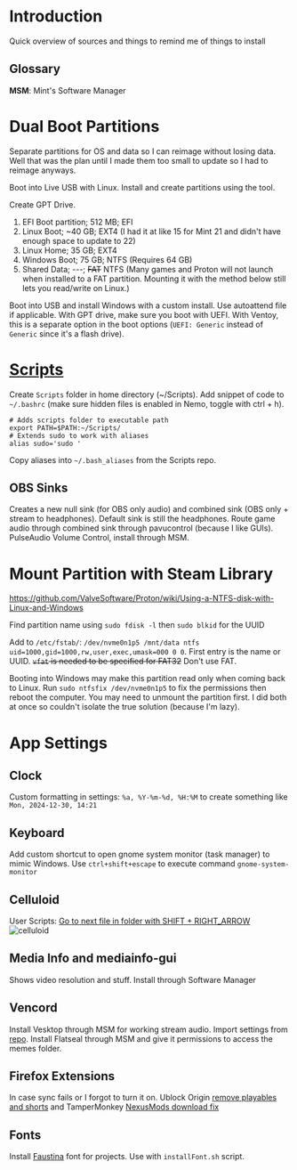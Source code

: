 # Introduction
Quick overview of sources and things to remind me of things to install

## Glossary
**MSM**: Mint's Software Manager

# Dual Boot Partitions
Separate partitions for OS and data so I can reimage without losing data. Well that was the plan until I made them too small to update so I had to reimage anyways.

Boot into Live USB with Linux. Install and create partitions using the tool.

Create GPT Drive.

1. EFI Boot partition; 512 MB; EFI
2. Linux Boot; ~40 GB; EXT4          (I had it at like 15 for Mint 21 and didn't have enough space to update to 22)
3. Linux Home; 35 GB; EXT4
4. Windows Boot; 75 GB; NTFS          (Requires 64 GB)
5. Shared Data; ---; ~~FAT~~ NTFS     (Many games and Proton will not launch when installed to a FAT partition. Mounting it with the method below still lets you read/write on Linux.)

Boot into USB and install Windows with a custom install. Use autoattend file if applicable. With GPT drive, make sure you boot with UEFI. With Ventoy, this is a separate option in the boot options (`UEFI: Generic` instead of `Generic` since it's a flash drive).

# [Scripts](https://github.com/Backup158/BashScripts)
Create `Scripts` folder in home directory (~/Scripts). Add snippet of code to `~/.bashrc` (make sure hidden files is enabled in Nemo, toggle with ctrl + h).
```
# Adds scripts folder to executable path
export PATH=$PATH:~/Scripts/
# Extends sudo to work with aliases
alias sudo='sudo '
```
Copy aliases into `~/.bash_aliases` from the Scripts repo.

## OBS Sinks
Creates a new null sink (for OBS only audio) and combined sink (OBS only + stream to headphones). Default sink is still the headphones. Route game audio through combined sink through pavucontrol (because I like GUIs). PulseAudio Volume Control, install through MSM. 

# Mount Partition with Steam Library
https://github.com/ValveSoftware/Proton/wiki/Using-a-NTFS-disk-with-Linux-and-Windows

Find partition name using `sudo fdisk -l` then `sudo blkid` for the UUID

Add to `/etc/fstab/`:        `/dev/nvme0n1p5 /mnt/data ntfs uid=1000,gid=1000,rw,user,exec,umask=000 0 0`. First entry is the name or UUID. ~~`vfat` is needed to be specified for FAT32~~ Don't use FAT.

Booting into Windows may make this partition read only when coming back to Linux. Run `sudo ntfsfix /dev/nvme0n1p5` to fix the permissions then reboot the computer. You may need to unmount the partition first. I did both at once so couldn't isolate the true solution (because I'm lazy).

# App Settings
## Clock
Custom formatting in settings: `%a, %Y-%m-%d, %H:%M` to create something like `Mon, 2024-12-30, 14:21`
## Keyboard
Add custom shortcut to open gnome system monitor (task manager) to mimic Windows. Use `ctrl+shift+escape` to execute command `gnome-system-monitor`
## Celluloid
User Scripts: [Go to next file in folder with SHIFT + RIGHT_ARROW](https://github.com/jonniek/mpv-nextfile)
![celluloid](https://github.com/user-attachments/assets/2596439d-d5fc-4b2b-adc2-17e64496f75b)
## Media Info and mediainfo-gui
Shows video resolution and stuff. Install through Software Manager
## Vencord
Install Vesktop through MSM for working stream audio. Import settings from [repo](https://github.com/Backup158/VencordTheme/tree/main). Install Flatseal through MSM and give it permissions to access the memes folder.
## Firefox Extensions
In case sync fails or I forgot to turn it on. Ublock Origin [remove playables and shorts](https://github.com/gluester/ublock-hide-yt-shorts-and-playables-and-other-garbage) and TamperMonkey [NexusMods download fix](https://github.com/randomtdev/nexusmods_downloadfix/)
## Fonts
Install [Faustina](https://fonts.google.com/specimen/Faustina) font for projects. Use with `installFont.sh` script.
